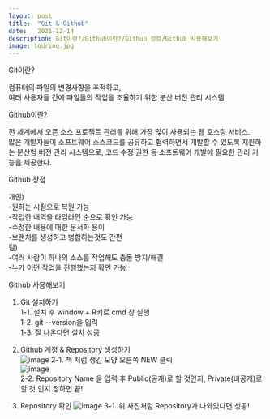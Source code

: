 ```yaml
---
layout: post
title:  "Git & Github"
date:   2021-12-14
description: Git이란?/Github이란?/Github 장점/Github 사용해보기
image: touring.jpg
---
```


<p class="start">Git이란?</p>

컴퓨터의 파일의 변경사항을 추적하고,    
여러 사용자들 간에 파일들의 작업을 조율하기 위한 분산 버전 관리 시스템

<p class="start">Github이란?</p>

전 세계에서 오픈 소스 프로젝트 관리를 위해 가장 많이 사용되는 웹 호스팅 서비스.    
많은 개발자들이 소프트웨어 소스코드를 공유하고 협력하면서 개발할 수 있도록 지원하는 분산형 버전 관리 시스템으로, 코드 수정 권한 등 소프트웨어 개발에 필요한 관리 기능을 제공한다.

<p class="start">Github 장점</p>

개인)    
-원하는 시점으로 복원 가능    
-작업한 내역을 타임라인 순으로 확인 가능    
-수정한 내용에 대한 문서화 용이    
-브랜치를 생성하고 병합하는것도 간편   
팀)   
-여러 사람이 하나의 소스를 작업해도 충돌 방지/해결   
-누가 어떤 작업을 진행했는지 확인 가능   


<p class="start">Github 사용해보기</p>

1. Git 설치하기   
1-1. 설치 후 window + R키로 cmd 창 실행   
1-2. git --version을 입력   
1-3. 잘 나온다면 설치 성공   

2. Github 계정 & Repository 생성하기   
![image](https://user-images.githubusercontent.com/84303574/145882683-c33473ed-f345-41a0-90a0-da9e647ed20b.png) 
2-1. 책 처럼 생긴 모양 오른쪽 NEW 클릭   
![image](https://user-images.githubusercontent.com/84303574/145883492-6c7f96d8-fc57-49b9-ab76-b065d31fb01f.png)   
2-2. Repository Name 을 입력 후   Public(공개)로 할 것인지, Private(비공개)로 할 것 인지 정하면 끝!   

3. Repository 확인
![image](https://user-images.githubusercontent.com/84303574/145884077-a9573540-11dd-4925-892d-fae09903750b.png)
3-1. 위 사진처럼 Repository가 나와있다면 성공!

